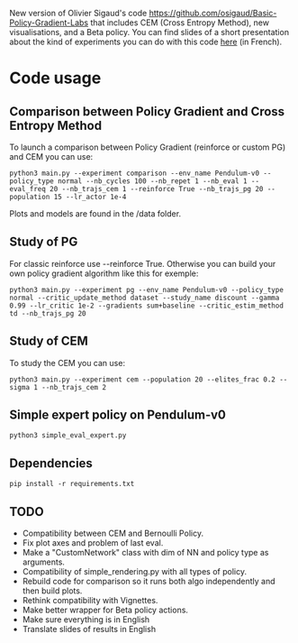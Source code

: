 New version of Olivier Sigaud's code https://github.com/osigaud/Basic-Policy-Gradient-Labs that includes CEM (Cross Entropy Method), new visualisations, and a Beta policy. 
You can find slides of a short presentation about the kind of experiments you can do with this code [here](/RAPPORT/Slides_soutenance.pdf) (in French).

# Code usage


## Comparison between Policy Gradient and Cross Entropy Method


To launch a comparison between Policy Gradient (reinforce or custom PG) and CEM you can use:

```
python3 main.py --experiment comparison --env_name Pendulum-v0 --policy_type normal --nb_cycles 100 --nb_repet 1 --nb_eval 1 --eval_freq 20 --nb_trajs_cem 1 --reinforce True --nb_trajs_pg 20 --population 15 --lr_actor 1e-4
```
Plots and models are found in the /data folder.

## Study of PG 

For classic reinforce use --reinforce True. Otherwise you can build your own policy gradient algorithm like this for exemple: 
```
python3 main.py --experiment pg --env_name Pendulum-v0 --policy_type normal --critic_update_method dataset --study_name discount --gamma 0.99 --lr_critic 1e-2 --gradients sum+baseline --critic_estim_method td --nb_trajs_pg 20
```

## Study of CEM

To study the CEM you can use:

```
python3 main.py --experiment cem --population 20 --elites_frac 0.2 --sigma 1 --nb_trajs_cem 2
```

## Simple expert policy on Pendulum-v0


```
python3 simple_eval_expert.py
```


## Dependencies

```
pip install -r requirements.txt
```

## TODO

* Compatibility between CEM and Bernoulli Policy.
* Fix plot axes and problem of last eval.
* Make a "CustomNetwork" class with dim of NN and policy type as arguments. 
* Compatibility of simple_rendering.py with all types of policy. 
* Rebuild code for comparison so it runs both algo independently and then build plots. 
* Rethink compatibility with Vignettes. 
* Make better wrapper for Beta policy actions. 
* Make sure everything is in English
* Translate slides of results in English

